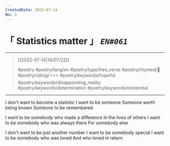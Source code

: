 ```yaml
---
CreatedDate: 2022-07-14
No: 3
---
```

# &#12300; Statistics matter &#12301; *`EN#061`*

---

> [[2022-07-14|14/07/22]]
> 
> #poetry 
> #poetry/lang/en 
> #poetry/type/free_verse 
> #poetry/rhymed/🔴 
> #poetry/rating/⭐⭐⭐ 
> #poetry/keywords/hopeful #poetry/keywords/disappointing_reality #poetry/keywords/determination #poetry/keywords/existential 

---

I don't want to become a statistic
I want to be someone
Someone worth being known
Someone to be remembered

I want to be somebody who made a difference
In the lives of others
I want to be somebody who was always there
For somebody else

I don't want to be just another number
I want to be somebody special
I want to be somebody who was loved
And who loved in return